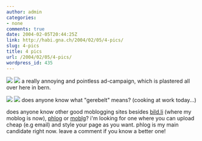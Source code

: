 ```yaml
---
author: admin
categories:
- none
comments: true
date: 2004-02-05T20:44:25Z
link: http://habi.gna.ch/2004/02/05/4-pics/
slug: 4-pics
title: 4 pics
url: /2004/02/05/4-pics/
wordpress_id: 435
---
```


[![](http://habi.gna.ch/blog/images/prokredit2-tm.jpg)](http://habi.gna.ch/blog/images/prokredit2.jpg) [![](http://habi.gna.ch/blog/images/prokredit1-tm.jpg)](http://habi.gna.ch/blog/images/prokredit1.jpg)
a really annoying and pointless ad-campaign, which is plastered all over here in bern.

[![](http://habi.gna.ch/blog/images/gerebelt1-tm.jpg)](http://habi.gna.ch/blog/images/gerebelt1.jpg) [![](http://habi.gna.ch/blog/images/gerebelt2-tm.jpg)](http://habi.gna.ch/blog/images/gerebelt2.jpg)
does anyone know what "gerebelt" means? (cooking at work today...)

does anyone know other good moblogging sites besides [bild.li](http://www.bild.li/) (where my moblog is now), [phlog](http://www.phlog.net/) or [moblg](http://www.moblg.net/)? i'm looking for one where you can upload cheap (e.g email) and style your page as you want.
phlog is my main candidate right now. leave a comment if you know a better one!
